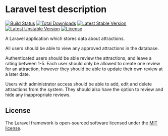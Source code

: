 # Laravel test description

[![Build Status](https://travis-ci.org/laravel/framework.svg)](https://travis-ci.org/laravel/framework)
[![Total Downloads](https://poser.pugx.org/laravel/framework/d/total.svg)](https://packagist.org/packages/laravel/framework)
[![Latest Stable Version](https://poser.pugx.org/laravel/framework/v/stable.svg)](https://packagist.org/packages/laravel/framework)
[![Latest Unstable Version](https://poser.pugx.org/laravel/framework/v/unstable.svg)](https://packagist.org/packages/laravel/framework)
[![License](https://poser.pugx.org/laravel/framework/license.svg)](https://packagist.org/packages/laravel/framework)

A Laravel application which stores data about attractions.

All users should be able to view any approved attractions in the database.

Authenticated users should be able review the attractions, and leave a rating between 1-5.  Each user should only be allowed to create one review for an attraction, however they should be able to update their own review at a later date.

Users with administrator access should be able to add, edit and delete attractions from the system. They should also have the option to review and hide any inappropriate reviews.

## License

The Laravel framework is open-sourced software licensed under the [MIT license](http://opensource.org/licenses/MIT).
